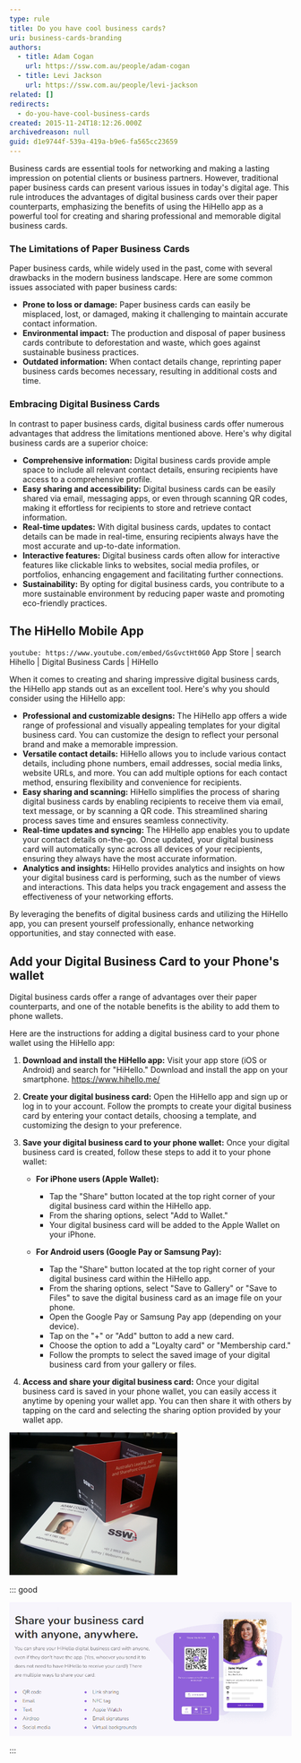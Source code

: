 ```yaml
---
type: rule
title: Do you have cool business cards?
uri: business-cards-branding
authors:
  - title: Adam Cogan
    url: https://ssw.com.au/people/adam-cogan
  - title: Levi Jackson
    url: https://ssw.com.au/people/levi-jackson
related: []
redirects:
  - do-you-have-cool-business-cards
created: 2015-11-24T18:12:26.000Z
archivedreason: null
guid: d1e9744f-539a-419a-b9e6-fa565cc23659
---
```

Business cards are essential tools for networking and making a lasting impression on potential clients or business partners. However, traditional paper business cards can present various issues in today's digital age. This rule introduces the advantages of digital business cards over their paper counterparts, emphasizing the benefits of using the HiHello app as a powerful tool for creating and sharing professional and memorable digital business cards.

### The Limitations of Paper Business Cards

Paper business cards, while widely used in the past, come with several drawbacks in the modern business landscape. Here are some common issues associated with paper business cards:

* **Prone to loss or damage:** Paper business cards can easily be misplaced, lost, or damaged, making it challenging to maintain accurate contact information.
* **Environmental impact:** The production and disposal of paper business cards contribute to deforestation and waste, which goes against sustainable business practices.
* **Outdated information:** When contact details change, reprinting paper business cards becomes necessary, resulting in additional costs and time.

### Embracing Digital Business Cards

In contrast to paper business cards, digital business cards offer numerous advantages that address the limitations mentioned above. Here's why digital business cards are a superior choice:

* **Comprehensive information:** Digital business cards provide ample space to include all relevant contact details, ensuring recipients have access to a comprehensive profile.
* **Easy sharing and accessibility:** Digital business cards can be easily shared via email, messaging apps, or even through scanning QR codes, making it effortless for recipients to store and retrieve contact information.
* **Real-time updates:** With digital business cards, updates to contact details can be made in real-time, ensuring recipients always have the most accurate and up-to-date information.
* **Interactive features:** Digital business cards often allow for interactive features like clickable links to websites, social media profiles, or portfolios, enhancing engagement and facilitating further connections.
* **Sustainability:** By opting for digital business cards, you contribute to a more sustainable environment by reducing paper waste and promoting eco-friendly practices.

## The HiHello Mobile App

`youtube: https://www.youtube.com/embed/GsGvctHt0G0`
App Store | search Hihello | Digital Business Cards | HiHello

When it comes to creating and sharing impressive digital business cards, the HiHello app stands out as an excellent tool. Here's why you should consider using the HiHello app:

* **Professional and customizable designs:** The HiHello app offers a wide range of professional and visually appealing templates for your digital business card. You can customize the design to reflect your personal brand and make a memorable impression.
* **Versatile contact details:** HiHello allows you to include various contact details, including phone numbers, email addresses, social media links, website URLs, and more. You can add multiple options for each contact method, ensuring flexibility and convenience for recipients.
* **Easy sharing and scanning:** HiHello simplifies the process of sharing digital business cards by enabling recipients to receive them via email, text message, or by scanning a QR code. This streamlined sharing process saves time and ensures seamless connectivity.
* **Real-time updates and syncing:** The HiHello app enables you to update your contact details on-the-go. Once updated, your digital business card will automatically sync across all devices of your recipients, ensuring they always have the most accurate information.
* **Analytics and insights:** HiHello provides analytics and insights on how your digital business card is performing, such as the number of views and interactions. This data helps you track engagement and assess the effectiveness of your networking efforts.

By leveraging the benefits of digital business cards and utilizing the HiHello app, you can present yourself professionally, enhance networking opportunities, and stay connected with ease.

## Add your Digital Business Card to your Phone's wallet

Digital business cards offer a range of advantages over their paper counterparts, and one of the notable benefits is the ability to add them to phone wallets.

Here are the instructions for adding a digital business card to your phone wallet using the HiHello app:

1. **Download and install the HiHello app:** Visit your app store (iOS or Android) and search for "HiHello." Download and install the app on your smartphone. https://www.hihello.me/
2. **Create your digital business card:** Open the HiHello app and sign up or log in to your account. Follow the prompts to create your digital business card by entering your contact details, choosing a template, and customizing the design to your preference.
3. **Save your digital business card to your phone wallet:** Once your digital business card is created, follow these steps to add it to your phone wallet:

   * **For iPhone users (Apple Wallet):**

     * Tap the "Share" button located at the top right corner of your digital business card within the HiHello app.
     * From the sharing options, select "Add to Wallet."
     * Your digital business card will be added to the Apple Wallet on your iPhone.
   * **For Android users (Google Pay or Samsung Pay):**

     * Tap the "Share" button located at the top right corner of your digital business card within the HiHello app.
     * From the sharing options, select "Save to Gallery" or "Save to Files" to save the digital business card as an image file on your phone.
     * Open the Google Pay or Samsung Pay app (depending on your device).
     * Tap on the "+" or "Add" button to add a new card.
     * Choose the option to add a "Loyalty card" or "Membership card."
     * Follow the prompts to select the saved image of your digital business card from your gallery or files.
4. **Access and share your digital business card:** Once your digital business card is saved in your phone wallet, you can easily access it anytime by opening your wallet app. You can then share it with others by tapping on the card and selecting the sharing option provided by your wallet app.

![Figure: Ok example: If you are going to have Paper Business cards, make sure they POP!](ssw-businesscards.png)

::: good

![Figure: Good Example - Digital Business Cards such as HiHello are awesome!](dsdsvcsd.png)

:::